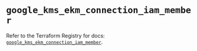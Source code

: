 # `google_kms_ekm_connection_iam_member`

Refer to the Terraform Registry for docs: [`google_kms_ekm_connection_iam_member`](https://registry.terraform.io/providers/hashicorp/google-beta/6.12.0/docs/resources/google_kms_ekm_connection_iam_member).
